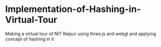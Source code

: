 # Implementation-of-Hashing-in-Virtual-Tour
Making a virtual tour of NIT Raipur using three.js and webgl and applying concept of hashing in it
